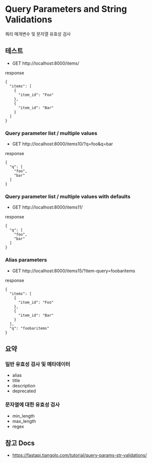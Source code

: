 # Query Parameters and String Validations

쿼리 매개변수 및 문자열 유효성 검사


## 테스트

- GET http://localhost:8000/items/

response
```
{
  "items": [
    {
      "item_id": "Foo"
    },
    {
      "item_id": "Bar"
    }
  ]
}
```

### Query parameter list / multiple values

- GET http://localhost:8000/items10/?q=foo&q=bar

response
```
{
  "q": [
    "foo",
    "bar"
  ]
}
```

### Query parameter list / multiple values with defaults

- GET http://localhost:8000/items11/

response
```
{
  "q": [
    "foo",
    "bar"
  ]
}
```

### Alias parameters

- GET http://localhost:8000/items15/?item-query=foobaritems

response
```
{
  "items": [
    {
      "item_id": "Foo"
    },
    {
      "item_id": "Bar"
    }
  ],
  "q": "foobaritems"
}
```


## 요약

### 일반 유효성 검사 및 메타데이터

- alias
- title
- description
- deprecated

### 문자열에 대한 유효성 검사

- min_length
- max_length
- regex


## 참고 Docs

- https://fastapi.tiangolo.com/tutorial/query-params-str-validations/
